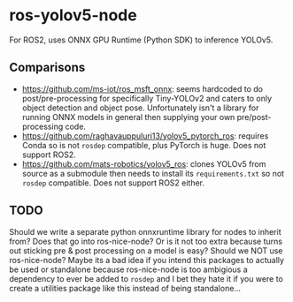 # ros-yolov5-node

For ROS2, uses ONNX GPU Runtime (Python SDK) to inference YOLOv5.

## Comparisons

- <https://github.com/ms-iot/ros_msft_onnx>: seems hardcoded to do post/pre-processing for specifically Tiny-YOLOv2 and caters to only object detection and object pose. Unfortunately isn't a library for running ONNX models in general then supplying your own pre/post-processing code.
- <https://github.com/raghavauppuluri13/yolov5_pytorch_ros>: requires Conda so is not `rosdep` compatible, plus PyTorch is huge. Does not support ROS2.
- <https://github.com/mats-robotics/yolov5_ros>: clones YOLOv5 from source as a submodule then needs to install its `requirements.txt` so not `rosdep` compatible. Does not support ROS2 either.

## TODO

Should we write a separate python onnxruntime library for nodes to inherit from? Does that go into ros-nice-node? Or is it not too extra because turns out sticking pre & post processing on a model is easy? Should we NOT use ros-nice-node? Maybe its a bad idea if you intend this packages to actually be used or standalone because ros-nice-node is too ambigious a dependency to ever be added to `rosdep` and I bet they hate it if you were to create a utilities package like this instead of being standalone...
